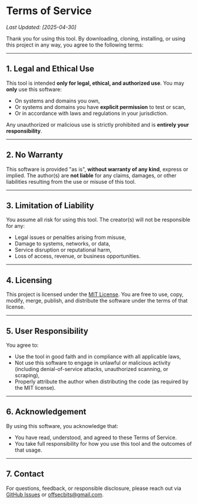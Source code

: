 # Terms of Service

_Last Updated: [2025-04-30]_

Thank you for using this tool. By downloading, cloning, installing, or using this project in any way, you agree to the following terms:

---

## 1. Legal and Ethical Use

This tool is intended **only for legal, ethical, and authorized use**. You may **only** use this software:

- On systems and domains you own,
- Or systems and domains you have **explicit permission** to test or scan,
- Or in accordance with laws and regulations in your jurisdiction.

Any unauthorized or malicious use is strictly prohibited and is **entirely your responsibility**.

---

## 2. No Warranty

This software is provided "as is", **without warranty of any kind**, express or implied. The author(s) are **not liable** for any claims, damages, or other liabilities resulting from the use or misuse of this tool.

---

## 3. Limitation of Liability

You assume all risk for using this tool. The creator(s) will not be responsible for any:

- Legal issues or penalties arising from misuse,
- Damage to systems, networks, or data,
- Service disruption or reputational harm,
- Loss of access, revenue, or business opportunities.

---

## 4. Licensing

This project is licensed under the [MIT License](./LICENSE). You are free to use, copy, modify, merge, publish, and distribute the software under the terms of that license.

---

## 5. User Responsibility

You agree to:

- Use the tool in good faith and in compliance with all applicable laws,
- Not use this software to engage in unlawful or malicious activity (including denial-of-service attacks, unauthorized scanning, or scraping),
- Properly attribute the author when distributing the code (as required by the MIT license).

---

## 6. Acknowledgement

By using this software, you acknowledge that:

- You have read, understood, and agreed to these Terms of Service.
- You take full responsibility for how you use this tool and the outcomes of that usage.

---

## 7. Contact

For questions, feedback, or responsible disclosure, please reach out via [GitHub Issues](https://github.com/offsecbits/scopecrawl/issues) or offsecbits@gmail.com.

